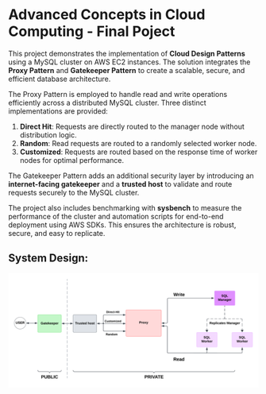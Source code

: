 # Advanced Concepts in Cloud Computing - Final Poject

This project demonstrates the implementation of **Cloud Design Patterns** using a MySQL cluster on AWS EC2 instances. The solution integrates the **Proxy Pattern** and **Gatekeeper Pattern** to create a scalable, secure, and efficient database architecture.

The Proxy Pattern is employed to handle read and write operations efficiently across a distributed MySQL cluster. Three distinct implementations are provided: 
1. **Direct Hit**: Requests are directly routed to the manager node without distribution logic.
2. **Random**: Read requests are routed to a randomly selected worker node.
3. **Customized**: Requests are routed based on the response time of worker nodes for optimal performance.

The Gatekeeper Pattern adds an additional security layer by introducing an **internet-facing gatekeeper** and a **trusted host** to validate and route requests securely to the MySQL cluster.

The project also includes benchmarking with **sysbench** to measure the performance of the cluster and automation scripts for end-to-end deployment using AWS SDKs. This ensures the architecture is robust, secure, and easy to replicate.

## System Design:
![General System Design](final_proj_systemdesign.png "System Design")